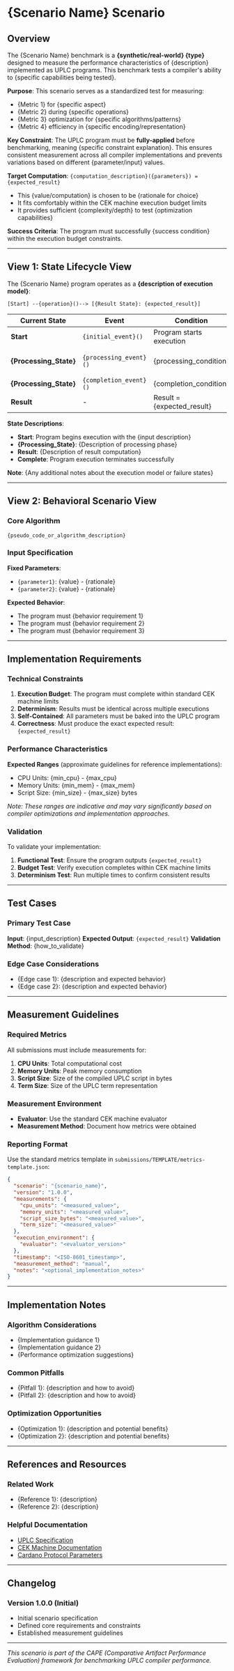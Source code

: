 # {Scenario Name} Scenario

## Overview

The {Scenario Name} benchmark is a **{synthetic/real-world} {type}** designed to measure the performance characteristics of {description} implemented as UPLC programs. This benchmark tests a compiler's ability to {specific capabilities being tested}.

**Purpose**: This scenario serves as a standardized test for measuring:

- {Metric 1} for {specific aspect}
- {Metric 2} during {specific operations}
- {Metric 3} optimization for {specific algorithms/patterns}
- {Metric 4} efficiency in {specific encoding/representation}

**Key Constraint**: The UPLC program must be **fully-applied** before benchmarking, meaning {specific constraint explanation}. This ensures consistent measurement across all compiler implementations and prevents variations based on different {parameter/input} values.

**Target Computation**: `{computation_description}({parameters}) = {expected_result}`

- This {value/computation} is chosen to be {rationale for choice}
- It fits comfortably within the CEK machine execution budget limits
- It provides sufficient {complexity/depth} to test {optimization capabilities}

**Success Criteria**: The program must successfully {success condition} within the execution budget constraints.

---

## View 1: State Lifecycle View

The {Scenario Name} program operates as a **{description of execution model}**:

```text
[Start] --{operation}()--> [{Result State}: {expected_result}]
```

| Current State | Event | Condition | Next State |
| --- | --- | --- | --- |
| **Start** | `{initial_event}()` | Program starts execution | **{Processing_State}** |
| **{Processing_State}** | `{processing_event}()` | {processing_condition} | **{Processing_State}** (until {termination_condition}) |
| **{Processing_State}** | `{completion_event}()` | {completion_condition} | **Result** |
| **Result** | - | Result = {expected_result} | **Complete** |

**State Descriptions**:

- **Start**: Program begins execution with the {input description}
- **{Processing_State}**: {Description of processing phase}
- **Result**: {Description of result computation}
- **Complete**: Program execution terminates successfully

**Note**: {Any additional notes about the execution model or failure states}

---

## View 2: Behavioral Scenario View

### Core Algorithm

```text
{pseudo_code_or_algorithm_description}
```

### Input Specification

**Fixed Parameters**:

- `{parameter1}`: {value} - {rationale}
- `{parameter2}`: {value} - {rationale}

**Expected Behavior**:

- The program must {behavior requirement 1}
- The program must {behavior requirement 2}
- The program must {behavior requirement 3}

---

## Implementation Requirements

### Technical Constraints

1. **Execution Budget**: The program must complete within standard CEK machine limits
2. **Determinism**: Results must be identical across multiple executions
3. **Self-Contained**: All parameters must be baked into the UPLC program
4. **Correctness**: Must produce the exact expected result: `{expected_result}`

### Performance Characteristics

**Expected Ranges** (approximate guidelines for reference implementations):

- CPU Units: {min_cpu} - {max_cpu}
- Memory Units: {min_mem} - {max_mem}
- Script Size: {min_size} - {max_size} bytes

_Note: These ranges are indicative and may vary significantly based on compiler optimizations and implementation approaches._

### Validation

To validate your implementation:

1. **Functional Test**: Ensure the program outputs `{expected_result}`
2. **Budget Test**: Verify execution completes within CEK machine limits
3. **Determinism Test**: Run multiple times to confirm consistent results

---

## Test Cases

### Primary Test Case

**Input**: {input_description} **Expected Output**: `{expected_result}` **Validation Method**: {how_to_validate}

### Edge Case Considerations

- {Edge case 1}: {description and expected behavior}
- {Edge case 2}: {description and expected behavior}

---

## Measurement Guidelines

### Required Metrics

All submissions must include measurements for:

1. **CPU Units**: Total computational cost
2. **Memory Units**: Peak memory consumption
3. **Script Size**: Size of the compiled UPLC script in bytes
4. **Term Size**: Size of the UPLC term representation

### Measurement Environment

- **Evaluator**: Use the standard CEK machine evaluator
- **Measurement Method**: Document how metrics were obtained

### Reporting Format

Use the standard metrics template in `submissions/TEMPLATE/metrics-template.json`:

```json
{
  "scenario": "{scenario_name}",
  "version": "1.0.0",
  "measurements": {
    "cpu_units": "<measured_value>",
    "memory_units": "<measured_value>",
    "script_size_bytes": "<measured_value>",
    "term_size": "<measured_value>"
  },
  "execution_environment": {
    "evaluator": "<evaluator_version>"
  },
  "timestamp": "<ISO-8601_timestamp>",
  "measurement_method": "manual",
  "notes": "<optional_implementation_notes>"
}
```

---

## Implementation Notes

### Algorithm Considerations

- {Implementation guidance 1}
- {Implementation guidance 2}
- {Performance optimization suggestions}

### Common Pitfalls

- {Pitfall 1}: {description and how to avoid}
- {Pitfall 2}: {description and how to avoid}

### Optimization Opportunities

- {Optimization 1}: {description and potential benefits}
- {Optimization 2}: {description and potential benefits}

---

## References and Resources

### Related Work

- {Reference 1}: {description}
- {Reference 2}: {description}

### Helpful Documentation

- [UPLC Specification]({link})
- [CEK Machine Documentation]({link})
- [Cardano Protocol Parameters]({link})

---

## Changelog

### Version 1.0.0 (Initial)

- Initial scenario specification
- Defined core requirements and constraints
- Established measurement guidelines

---

_This scenario is part of the CAPE (Comparative Artifact Performance Evaluation) framework for benchmarking UPLC compiler performance._
